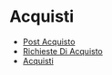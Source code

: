 # Acquisti
- [Post Acquisto](Documentazione%20SmeUP/DOC_OPE/000070/G9/_sidebar.md)
- [Richieste Di Acquisto](Documentazione%20SmeUP/DOC_OPE/000070/V4/_sidebar.md)
- [Acquisti](Documentazione%20SmeUP/DOC_OPE/000070/V5/_sidebar.md)
